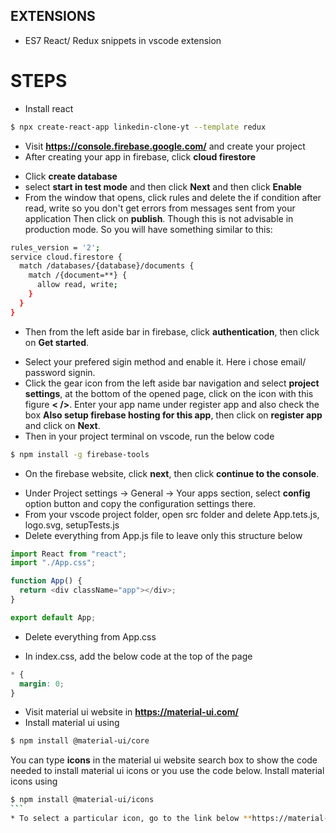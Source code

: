 ## EXTENSIONS

- ES7 React/ Redux snippets in vscode extension

# STEPS

- Install react

```bash
$ npx create-react-app linkedin-clone-yt --template redux
```

- Visit **https://console.firebase.google.com/** and create your project
- After creating your app in firebase, click **cloud firestore**

* Click **create database**
* select **start in test mode** and then click **Next** and then click **Enable**
* From the window that opens, click rules and delete the if condition after read, write so you don't get errors from messages sent from your application Then click on **publish**. Though this is not advisable in production mode. So you will have something similar to this:

```bash
rules_version = '2';
service cloud.firestore {
  match /databases/{database}/documents {
    match /{document=**} {
      allow read, write;
    }
  }
}
```

- Then from the left aside bar in firebase, click **authentication**, then click on **Get started**.

* Select your prefered sigin method and enable it. Here i chose email/ password signin.
* Click the gear icon from the left aside bar navigation and select **project settings**, at the bottom of the opened page, click on the icon with this figure **< />**. Enter your app name under register app and also check the box **Also setup firebase hosting for this app**, then click on **register app** and click on **Next**.
* Then in your project terminal on vscode, run the below code

```bash
$ npm install -g firebase-tools
```

- On the firebase website, click **next**, then click **continue to the console**.

* Under Project settings -> General -> Your apps section, select **config** option button and copy the configuration settings there.
* From your vscode project folder, open src folder and delete App.tets.js, logo.svg, setupTests.js
* Delete everything from App.js file to leave only this structure below

```js
import React from "react";
import "./App.css";

function App() {
  return <div className="app"></div>;
}

export default App;
```

- Delete everything from App.css

* In index.css, add the below code at the top of the page

```css
* {
  margin: 0;
}
```

- Visit material ui website in **https://material-ui.com/**
- Install material ui using

```bash
$ npm install @material-ui/core
```

You can type **icons** in the material ui website search box to show the code needed to install material ui icons or you use the code below.
Install material icons using

````bash
$ npm install @material-ui/icons
```
* To select a particular icon, go to the link below **https://material-ui.com/components/material-icons/**
````

